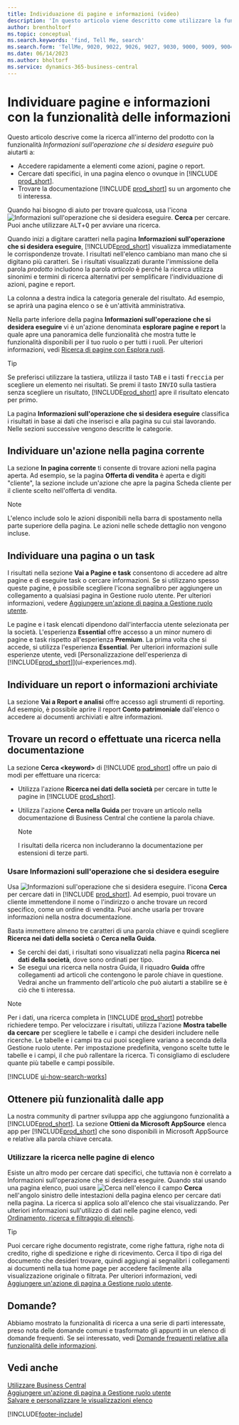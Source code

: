```yaml
---
title: Individuazione di pagine e informazioni (video)
description: 'In questo articolo viene descritto come utilizzare la funzionalità di ricerca per trovare azioni, pagine, report, documentazione e dati nonché altre app e servizi di consulenza.'
author: brentholtorf
ms.topic: conceptual
ms.search.keywords: 'find, Tell Me, search'
ms.search.form: 'TellMe, 9020, 9022, 9026, 9027, 9030, 9000, 9009, 9004, 9005, 9024, 9006, 9007, 9010, 9016, 9017'
ms.date: 06/14/2023
ms.author: bholtorf
ms.service: dynamics-365-business-central
---
```

# Individuare pagine e informazioni con la funzionalità delle informazioni

Questo articolo descrive come la ricerca all'interno del prodotto con la funzionalità *Informazioni sull'operazione che si desidera eseguire* può aiutarti a: 

* Accedere rapidamente a elementi come azioni, pagine o report.
* Cercare dati specifici, in una pagina elenco o ovunque in [!INCLUDE [prod_short](includes/prod_short.md)].
* Trovare la documentazione [!INCLUDE [prod_short](includes/prod_short.md)] su un argomento che ti interessa.

<!-- ![!VIDEO https://go.microsoft.com/fwlink/?linkid=2086048] -->

Quando hai bisogno di aiuto per trovare qualcosa, usa l'icona ![Informazioni sull'operazione che si desidera eseguire.](media/ui-search/search.png "Cerca pagina o report") **Cerca** per cercare. Puoi anche utilizzare <kbd>ALT</kbd>+<kbd>Q</kbd> per avviare una ricerca.

Quando inizi a digitare caratteri nella pagina **Informazioni sull'operazione che si desidera eseguire**, [!INCLUDE[prod_short](includes/prod_short.md)] visualizza immediatamente le corrispondenze trovate. I risultati nell'elenco cambiano man mano che si digitano più caratteri. Se i risultati visualizzati durante l'immissione della parola *prodotto* includono la parola *articolo* è perché la ricerca utilizza sinonimi e termini di ricerca alternativi per semplificare l'individuazione di azioni, pagine e report.

La colonna a destra indica la categoria generale del risultato. Ad esempio, se aprirà una pagina elenco o se è un'attività amministrativa.  

Nella parte inferiore della pagina **Informazioni sull'operazione che si desidera eseguire** vi è un'azione denominata **esplorare pagine e report** la quale apre una panoramica delle funzionalità che mostra tutte le funzionalità disponibili per il tuo ruolo o per tutti i ruoli. Per ulteriori informazioni, vedi [Ricerca di pagine con Esplora ruoli](ui-role-explorer.md).

> [!TIP]  
> Se preferisci utilizzare la tastiera, utilizza il tasto <kbd>TAB</kbd> e i tasti <kbd>freccia</kbd> per scegliere un elemento nei risultati. Se premi il tasto <kbd>INVIO</kbd> sulla tastiera senza scegliere un risultato, [!INCLUDE[prod_short](includes/prod_short.md)] apre il risultato elencato per primo.

La pagina **Informazioni sull'operazione che si desidera eseguire** classifica i risultati in base ai dati che inserisci e alla pagina su cui stai lavorando. Nelle sezioni successive vengono descritte le categorie.

## Individuare un'azione nella pagina corrente

La sezione **In pagina corrente** ti consente di trovare azioni nella pagina aperta. Ad esempio, se la pagina **Offerta di vendita** è aperta e digiti "cliente", la sezione include un'azione che apre la pagina Scheda cliente per il cliente scelto nell'offerta di vendita.

> [!NOTE]  
> L'elenco include solo le azioni disponibili nella barra di spostamento nella parte superiore della pagina. Le azioni nelle schede dettaglio non vengono incluse.  

## Individuare una pagina o un task

I risultati nella sezione **Vai a Pagine e task** consentono di accedere ad altre pagine e di eseguire task o cercare informazioni. Se si utilizzano spesso queste pagine, è possibile scegliere l'icona segnalibro per aggiungere un collegamento a qualsiasi pagina in Gestione ruolo utente. Per ulteriori informazioni, vedere [Aggiungere un'azione di pagina a Gestione ruolo utente](ui-bookmarks.md).

Le pagine e i task elencati dipendono dall'interfaccia utente selezionata per la società. L'esperienza **Essential** offre accesso a un minor numero di pagine e task rispetto all'esperienza **Premium**. La prima volta che si accede, si utilizza l'esperienza **Essential**. Per ulteriori informazioni sulle esperienze utente, vedi [Personalizzazione dell'esperienza di [!INCLUDE[prod_short](includes/prod_short.md)]](ui-experiences.md).

## Individuare un report o informazioni archiviate

La sezione **Vai a Report e analisi** offre accesso agli strumenti di reporting. Ad esempio, è possibile aprire il report **Conto patrimoniale** dall'elenco o accedere ai documenti archiviati e altre informazioni.  

## Trovare un record o effettuate una ricerca nella documentazione

La sezione **Cerca \<keyword\>** di [!INCLUDE [prod_short](includes/prod_short.md)] offre un paio di modi per effettuare una ricerca:

* Utilizza l'azione **Ricerca nei dati della società** per cercare in tutte le pagine in [!INCLUDE [prod_short](includes/prod_short.md)].
* Utilizza l'azione **Cerca nella Guida** per trovare un articolo nella documentazione di Business Central che contiene la parola chiave.

  > [!NOTE]  
  > I risultati della ricerca non includeranno la documentazione per estensioni di terze parti.

### Usare Informazioni sull'operazione che si desidera eseguire

Usa ![Informazioni sull'operazione che si desidera eseguire.](media/ui-search/search.png "Cerca pagina o report") l'icona **Cerca** per cercare dati in [!INCLUDE [prod_short](includes/prod_short.md)]. Ad esempio, puoi trovare un cliente immettendone il nome o l'indirizzo o anche trovare un record specifico, come un ordine di vendita. Puoi anche usarla per trovare informazioni nella nostra documentazione.

Basta immettere almeno tre caratteri di una parola chiave e quindi scegliere **Ricerca nei dati della società** o **Cerca nella Guida**.

* Se cerchi dei dati, i risultati sono visualizzati nella pagina **Ricerca nei dati della società**, dove sono ordinati per tipo.  
* Se esegui una ricerca nella nostra Guida, il riquadro **Guida** offre collegamenti ad articoli che contengono le parole chiave in questione. Vedrai anche un frammento dell'articolo che può aiutarti a stabilire se è ciò che ti interessa.

> [!NOTE]
> Per i dati, una ricerca completa in [!INCLUDE [prod_short](includes/prod_short.md)] potrebbe richiedere tempo. Per velocizzare i risultati, utilizza l'azione **Mostra tabelle da cercare** per scegliere le tabelle e i campi che desideri includere nelle ricerche. Le tabelle e i campi tra cui puoi scegliere variano a seconda della Gestione ruolo utente. Per impostazione predefinita, vengono scelte tutte le tabelle e i campi, il che può rallentare la ricerca. Ti consigliamo di escludere quante più tabelle e campi possibile.

[!INCLUDE [ui-how-search-works](includes/ui-how-search-works.md)]

## Ottenere più funzionalità dalle app

La nostra community di partner sviluppa app che aggiungono funzionalità a [!INCLUDE[prod_short](includes/prod_short.md)]. La sezione **Ottieni da Microsoft AppSource** elenca app per [!INCLUDE[prod_short](includes/prod_short.md)] che sono disponibili in Microsoft AppSource e relative alla parola chiave cercata.

### Utilizzare la ricerca nelle pagine di elenco

Esiste un altro modo per cercare dati specifici, che tuttavia non è correlato a Informazioni sull'operazione che si desidera eseguire. Quando stai usando una pagina elenco, puoi usare ![Cerca nell'elenco](media/ui-search/search-list.png "Icona Cerca nell'elenco") il campo **Cerca** nell'angolo sinistro delle intestazioni della pagina elenco per cercare dati nella pagina. La ricerca si applica solo all'elenco che stai visualizzando. Per ulteriori informazioni sull'utilizzo di dati nelle pagine elenco, vedi [Ordinamento, ricerca e filtraggio di elenchi](ui-enter-criteria-filters.md).  

> [!TIP]
> Puoi cercare righe documento registrate, come righe fattura, righe nota di credito, righe di spedizione e righe di ricevimento. Cerca il tipo di riga del documento che desideri trovare, quindi aggiungi ai segnalibri i collegamenti ai documenti nella tua home page per accedere facilmente alla visualizzazione originale o filtrata. Per ulteriori informazioni, vedi [Aggiungere un'azione di pagina a Gestione ruolo utente](ui-bookmarks.md).

## Domande?

Abbiamo mostrato la funzionalità di ricerca a una serie di parti interessate, preso nota delle domande comuni e trasformato gli appunti in un elenco di domande frequenti. Se sei interessato, vedi [Domande frequenti relative alla funzionalità delle informazioni](ui-search-faq.md).

## Vedi anche

[Utilizzare Business Central](ui-work-product.md)  
[Aggiungere un'azione di pagina a Gestione ruolo utente](ui-bookmarks.md)  
[Salvare e personalizzare le visualizzazioni elenco](ui-views.md)  

[!INCLUDE[footer-include](includes/footer-banner.md)]
